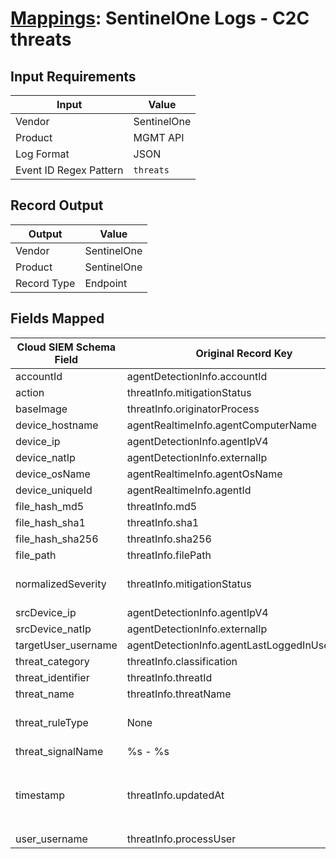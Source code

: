 # [Mappings](README.md): SentinelOne Logs - C2C threats

## Input Requirements

|Input|Value|
|-----|-----|
|Vendor|SentinelOne|
|Product|MGMT API|
|Log Format|JSON|
|Event ID Regex Pattern|`threats`|

## Record Output

|Output|Value|
|------|-----|
|Vendor|SentinelOne|
|Product|SentinelOne|
|Record Type|Endpoint|

## Fields Mapped

|Cloud SIEM Schema Field|Original Record Key|Notes|
|-----------------------|-------------------|-----|
|accountId|agentDetectionInfo.accountId||
|action|threatInfo.mitigationStatus||
|baseImage|threatInfo.originatorProcess||
|device_hostname|agentRealtimeInfo.agentComputerName||
|device_ip|agentDetectionInfo.agentIpV4||
|device_natIp|agentDetectionInfo.externalIp||
|device_osName|agentRealtimeInfo.agentOsName||
|device_uniqueId|agentRealtimeInfo.agentId||
|file_hash_md5|threatInfo.md5||
|file_hash_sha1|threatInfo.sha1||
|file_hash_sha256|threatInfo.sha256||
|file_path|threatInfo.filePath||
|normalizedSeverity|threatInfo.mitigationStatus|This is a lookup field. More info to come in the catalog later...|
|srcDevice_ip|agentDetectionInfo.agentIpV4||
|srcDevice_natIp|agentDetectionInfo.externalIp||
|targetUser_username|agentDetectionInfo.agentLastLoggedInUserName||
|threat_category|threatInfo.classification||
|threat_identifier|threatInfo.threatId||
|threat_name|threatInfo.threatName||
|threat_ruleType|None|The static text `direct` is populated in this schema field.|
|threat_signalName|%s - %s||
|timestamp|threatInfo.updatedAt|We expect the orginal record value of `threatInfo.updatedAt` is in the format `yyyy-MM-dd'T'HH:mm:ss.SSSSSSSX`|
|user_username|threatInfo.processUser||

